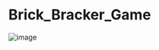 # Brick_Bracker_Game
![image](https://github.com/ssroy000/Brick_Bracker_Game/assets/161429550/4c470a46-6533-4337-805a-36e613123832)
